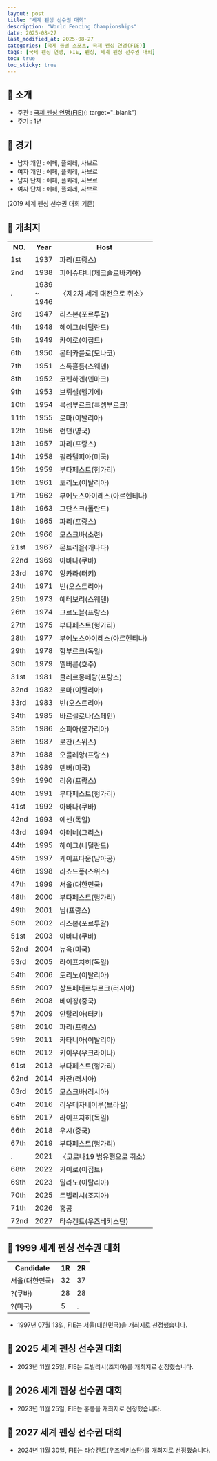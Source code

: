 ```yaml
---
layout: post
title: "세계 펜싱 선수권 대회"
description: "World Fencing Championships"
date: 2025-08-27
last_modified_at: 2025-08-27
categories: [국제 종별 스포츠, 국제 펜싱 연맹(FIE)]
tags: [국제 펜싱 연맹, FIE, 펜싱, 세계 펜싱 선수권 대회]
toc: true
toc_sticky: true
---
```

## 📜 소개
* 주관 : [국제 펜싱 연맹(FIE)](https://fie.org/){: target="_blank"}
* 주기 : 1년

## 📜 경기
* 남자 개인 : 에페, 플뢰레, 사브르
* 여자 개인 : 에페, 플뢰레, 사브르
* 남자 단체 : 에페, 플뢰레, 사브르
* 여자 단체 : 에페, 플뢰레, 사브르

(2019 세계 펜싱 선수권 대회 기준)

## 📜 개최지

<html>

<head>
    <meta charset="UTF-8">
</head>

<body>
    <table>
        <tr class="header-row">
            <th class="col-no">NO.</th>
            <th class="col-year">Year</th>
            <th class="col-host">Host</th>
        </tr>
        <tr>
            <td>1st</td>
            <td>1937</td>
            <td>파리(프랑스)</td>
        </tr>
        <tr>
            <td>2nd</td>
            <td>1938</td>
            <td>피에슈탸니(체코슬로바키아)</td>
        </tr>
        <tr>
            <td>.</td>
            <td>1939<br>~<br>1946</td>
            <td>〈제2차 세계 대전으로 취소〉</td>
        </tr>
        <tr>
            <td>3rd</td>
            <td>1947</td>
            <td>리스본(포르투갈)</td>
        </tr>
        <tr>
            <td>4th</td>
            <td>1948</td>
            <td>헤이그(네덜란드)</td>
        </tr>
        <tr>
            <td>5th</td>
            <td>1949</td>
            <td>카이로(이집트)</td>
        </tr>
        <tr>
            <td>6th</td>
            <td>1950</td>
            <td>몬테카를로(모나코)</td>
        </tr>
        <tr>
            <td>7th</td>
            <td>1951</td>
            <td>스톡홀름(스웨덴)</td>
        </tr>
        <tr>
            <td>8th</td>
            <td>1952</td>
            <td>코펜하겐(덴마크)</td>
        </tr>
        <tr>
            <td>9th</td>
            <td>1953</td>
            <td>브뤼셀(벨기에)</td>
        </tr>
        <tr>
            <td>10th</td>
            <td>1954</td>
            <td>룩셈부르크(룩셈부르크)</td>
        </tr>
        <tr>
            <td>11th</td>
            <td>1955</td>
            <td>로마(이탈리아)</td>
        </tr>
        <tr>
            <td>12th</td>
            <td>1956</td>
            <td>런던(영국)</td>
        </tr>
        <tr>
            <td>13th</td>
            <td>1957</td>
            <td>파리(프랑스)</td>
        </tr>
        <tr>
            <td>14th</td>
            <td>1958</td>
            <td>필라델피아(미국)</td>
        </tr>
        <tr>
            <td>15th</td>
            <td>1959</td>
            <td>부다페스트(헝가리)</td>
        </tr>
        <tr>
            <td>16th</td>
            <td>1961</td>
            <td>토리노(이탈리아)</td>
        </tr>
        <tr>
            <td>17th</td>
            <td>1962</td>
            <td>부에노스아이레스(아르헨티나)</td>
        </tr>
        <tr>
            <td>18th</td>
            <td>1963</td>
            <td>그단스크(폴란드)</td>
        </tr>
        <tr>
            <td>19th</td>
            <td>1965</td>
            <td>파리(프랑스)</td>
        </tr>
        <tr>
            <td>20th</td>
            <td>1966</td>
            <td>모스크바(소련)</td>
        </tr>
        <tr>
            <td>21st</td>
            <td>1967</td>
            <td>몬트리올(캐나다)</td>
        </tr>
        <tr>
            <td>22nd</td>
            <td>1969</td>
            <td>아바나(쿠바)</td>
        </tr>
        <tr>
            <td>23rd</td>
            <td>1970</td>
            <td>앙카라(터키)</td>
        </tr>
        <tr>
            <td>24th</td>
            <td>1971</td>
            <td>빈(오스트리아)</td>
        </tr>
        <tr>
            <td>25th</td>
            <td>1973</td>
            <td>예테보리(스웨덴)</td>
        </tr>
        <tr>
            <td>26th</td>
            <td>1974</td>
            <td>그르노블(프랑스)</td>
        </tr>
        <tr>
            <td>27th</td>
            <td>1975</td>
            <td>부다페스트(헝가리)</td>
        </tr>
        <tr>
            <td>28th</td>
            <td>1977</td>
            <td>부에노스아이레스(아르헨티나)</td>
        </tr>
        <tr>
            <td>29th</td>
            <td>1978</td>
            <td>함부르크(독일)</td>
        </tr>
        <tr>
            <td>30th</td>
            <td>1979</td>
            <td>멜버른(호주)</td>
        </tr>
        <tr>
            <td>31st</td>
            <td>1981</td>
            <td>클레르몽페랑(프랑스)</td>
        </tr>
        <tr>
            <td>32nd</td>
            <td>1982</td>
            <td>로마(이탈리아)</td>
        </tr>
        <tr>
            <td>33rd</td>
            <td>1983</td>
            <td>빈(오스트리아)</td>
        </tr>
        <tr>
            <td>34th</td>
            <td>1985</td>
            <td>바르셀로나(스페인)</td>
        </tr>
        <tr>
            <td>35th</td>
            <td>1986</td>
            <td>소피아(불가리아)</td>
        </tr>
        <tr>
            <td>36th</td>
            <td>1987</td>
            <td>로잔(스위스)</td>
        </tr>
        <tr>
            <td>37th</td>
            <td>1988</td>
            <td>오를레앙(프랑스)</td>
        </tr>
        <tr>
            <td>38th</td>
            <td>1989</td>
            <td>덴버(미국)</td>
        </tr>
        <tr>
            <td>39th</td>
            <td>1990</td>
            <td>리옹(프랑스)</td>
        </tr>
        <tr>
            <td>40th</td>
            <td>1991</td>
            <td>부다페스트(헝가리)</td>
        </tr>
        <tr>
            <td>41st</td>
            <td>1992</td>
            <td>아바나(쿠바)</td>
        </tr>
        <tr>
            <td>42nd</td>
            <td>1993</td>
            <td>에센(독일)</td>
        </tr>
        <tr>
            <td>43rd</td>
            <td>1994</td>
            <td>아테네(그리스)</td>
        </tr>
        <tr>
            <td>44th</td>
            <td>1995</td>
            <td>헤이그(네덜란드)</td>
        </tr>
        <tr>
            <td>45th</td>
            <td>1997</td>
            <td>케이프타운(남아공)</td>
        </tr>
        <tr>
            <td>46th</td>
            <td>1998</td>
            <td>라쇼드퐁(스위스)</td>
        </tr>
        <tr class="korea-host-bg">
            <td><span class="korea-host">47th</span></td>
            <td><span class="korea-host">1999</span></td>
            <td><span class="korea-host">서울(대한민국)</span></td>
        </tr>
        <tr>
            <td>48th</td>
            <td>2000</td>
            <td>부다페스트(헝가리)</td>
        </tr>
        <tr>
            <td>49th</td>
            <td>2001</td>
            <td>님(프랑스)</td>
        </tr>
        <tr>
            <td>50th</td>
            <td>2002</td>
            <td>리스본(포르투갈)</td>
        </tr>
        <tr>
            <td>51st</td>
            <td>2003</td>
            <td>아바나(쿠바)</td>
        </tr>
        <tr>
            <td>52nd</td>
            <td>2004</td>
            <td>뉴욕(미국)</td>
        </tr>
        <tr>
            <td>53rd</td>
            <td>2005</td>
            <td>라이프치히(독일)</td>
        </tr>
        <tr>
            <td>54th</td>
            <td>2006</td>
            <td>토리노(이탈리아)</td>
        </tr>
        <tr>
            <td>55th</td>
            <td>2007</td>
            <td>상트페테르부르크(러시아)</td>
        </tr>
        <tr>
            <td>56th</td>
            <td>2008</td>
            <td>베이징(중국)</td>
        </tr>
        <tr>
            <td>57th</td>
            <td>2009</td>
            <td>안탈리아(터키)</td>
        </tr>
        <tr>
            <td>58th</td>
            <td>2010</td>
            <td>파리(프랑스)</td>
        </tr>
        <tr>
            <td>59th</td>
            <td>2011</td>
            <td>카타니아(이탈리아)</td>
        </tr>
        <tr>
            <td>60th</td>
            <td>2012</td>
            <td>키이우(우크라이나)</td>
        </tr>
        <tr>
            <td>61st</td>
            <td>2013</td>
            <td>부다페스트(헝가리)</td>
        </tr>
        <tr>
            <td>62nd</td>
            <td>2014</td>
            <td>카잔(러시아)</td>
        </tr>
        <tr>
            <td>63rd</td>
            <td>2015</td>
            <td>모스크바(러시아)</td>
        </tr>
        <tr>
            <td>64th</td>
            <td>2016</td>
            <td>리우데자네이루(브라질)</td>
        </tr>
        <tr>
            <td>65th</td>
            <td>2017</td>
            <td>라이프치히(독일)</td>
        </tr>
        <tr>
            <td>66th</td>
            <td>2018</td>
            <td>우시(중국)</td>
        </tr>
        <tr>
            <td>67th</td>
            <td>2019</td>
            <td>부다페스트(헝가리)</td>
        </tr>
        <tr>
            <td>.</td>
            <td>2021</td>
            <td>〈코로나19 범유행으로 취소〉</td>
        </tr>
        <tr>
            <td>68th</td>
            <td>2022</td>
            <td>카이로(이집트)</td>
        </tr>
        <tr>
            <td>69th</td>
            <td>2023</td>
            <td>밀라노(이탈리아)</td>
        </tr>
        <tr>
            <td>70th</td>
            <td>2025</td>
            <td>트빌리시(조지아)</td>
        </tr>
        <tr>
            <td>71th</td>
            <td>2026</td>
            <td>홍콩</td>
        </tr>
        <tr>
            <td>72nd</td>
            <td>2027</td>
            <td>타슈켄트(우즈베키스탄)</td>
        </tr>
    </table>
</body>

</html>

## 📜 1999 세계 펜싱 선수권 대회

<html>

<head>
    <meta charset="UTF-8">
</head>

<body>
    <table>
        <tr class="header-row">
            <th class="col-Candidate-70">Candidate</th>
            <th class="col-Round-15">1R</th>
            <th class="col-Round-15">2R</th>
        </tr>
        <tr class="korea-host-bg">
            <td><span class="korea-host">서울(대한민국)</span></td>
            <td><span class="korea-host2">32</span></td>
            <td><span class="korea-host2">37</span></td>
        </tr>
        <tr>
            <td>?(쿠바)</td>
            <td>28</td>
            <td>28</td>
        </tr>
        <tr>
            <td>?(미국)</td>
            <td>5</td>
            <td>.</td>
        </tr>
    </table>
</body>

</html>

* 1997년 07월 13일, FIE는 <span class="korea-host">서울(대한민국)</span>을 개최지로 선정했습니다.

## 📜 2025 세계 펜싱 선수권 대회
* 2023년 11월 25일, FIE는 <span class="foreign-host">트빌리시(조지아)</span>를 개최지로 선정했습니다.

## 📜 2026 세계 펜싱 선수권 대회
*  2023년 11월 25일, FIE는 <span class="foreign-host">홍콩</span>을 개최지로 선정했습니다.

## 📜 2027 세계 펜싱 선수권 대회
* 2024년 11월 30일, FIE는 <span class="foreign-host">타슈켄트(우즈베키스탄)</span>를 개최지로 선정했습니다.
